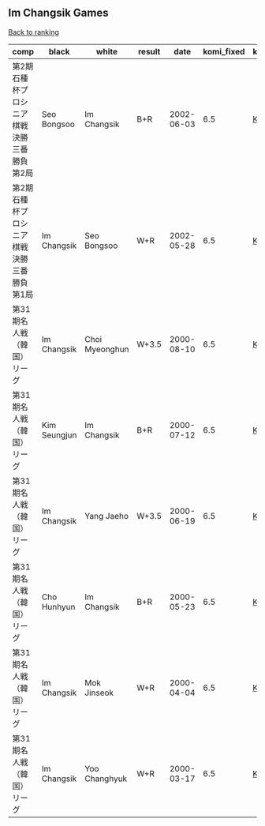 ## Im Changsik Games

[Back to ranking](index.md)




| **comp** | **black** | **white** | **result** | **date** | **komi_fixed** | **kifu** | 
| --- | --- | --- | --- | --- | --- | --- |
| 第2期石種杯プロシニア棋戦決勝三番勝負第2局 | Seo Bongsoo | Im Changsik | B+R | 2002-06-03 | 6.5 | [Kifu](https://kifudepot.net/kifucontents.php?id=L9pwdIg1r3qs8p%2BYSfvYJg%3D%3D) | 
| 第2期石種杯プロシニア棋戦決勝三番勝負第1局 | Im Changsik | Seo Bongsoo | W+R | 2002-05-28 | 6.5 | [Kifu](https://kifudepot.net/kifucontents.php?id=gcwmSxXsKWun0RTgDhmy8A%3D%3D) | 
| 第31期名人戦（韓国）リーグ | Im Changsik | Choi Myeonghun | W+3.5 | 2000-08-10 | 6.5 | [Kifu](https://kifudepot.net/kifucontents.php?id=oi8GTYxYDyEILtlREt2%2FMg%3D%3D) | 
| 第31期名人戦（韓国）リーグ | Kim Seungjun | Im Changsik | B+R | 2000-07-12 | 6.5 | [Kifu](https://kifudepot.net/kifucontents.php?id=XXwMntMn%2B3VQfyK8ktZLrA%3D%3D) | 
| 第31期名人戦（韓国）リーグ | Im Changsik | Yang Jaeho | W+3.5 | 2000-06-19 | 6.5 | [Kifu](https://kifudepot.net/kifucontents.php?id=NgKwlT%2FeE5%2FDAk4FcUxXCA%3D%3D) | 
| 第31期名人戦（韓国）リーグ | Cho Hunhyun | Im Changsik | B+R | 2000-05-23 | 6.5 | [Kifu](https://kifudepot.net/kifucontents.php?id=OXYH9%2FIfar3YDyurbHq5DQ%3D%3D) | 
| 第31期名人戦（韓国）リーグ | Im Changsik | Mok Jinseok | W+R | 2000-04-04 | 6.5 | [Kifu](https://kifudepot.net/kifucontents.php?id=TwKgIVit6K1LNshQyoxy8w%3D%3D) | 
| 第31期名人戦（韓国）リーグ | Im Changsik | Yoo Changhyuk | W+R | 2000-03-17 | 6.5 | [Kifu](https://kifudepot.net/kifucontents.php?id=5lX5KgxDlmmpfgxFYo6FEQ%3D%3D) |




